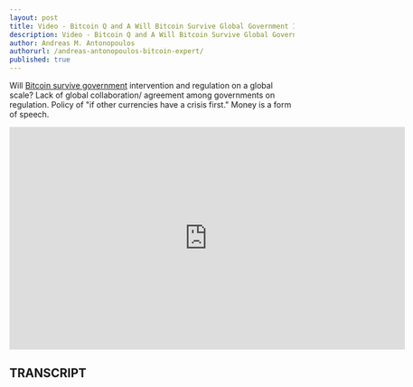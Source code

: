 ```yaml
---
layout: post
title: Video - Bitcoin Q and A Will Bitcoin Survive Global Government Intervention and Regulation
description: Video - Bitcoin Q and A Will Bitcoin Survive Global Government Intervention and Regulation
author: Andreas M. Antonopoulos
authorurl: /andreas-antonopoulos-bitcoin-expert/
published: true
---
```


<p>Will <a href="/the-four-bitcoin-exchanges-with-lenient-identity-verification-process/">Bitcoin survive government</a> intervention and regulation on a global scale? Lack of global collaboration/ agreement among governments on regulation. Policy of "if other currencies have a crisis first." Money is a form of speech.</p>

<center><iframe width="700" height="394" src="https://www.youtube.com/embed/_QS-wCxnqr0?list=PLPQwGV1aLnTsHvzevl9BAUlfsfwFfU7aP" frameborder="0" allowfullscreen></iframe></center>

<h2>TRANSCRIPT</h2>
